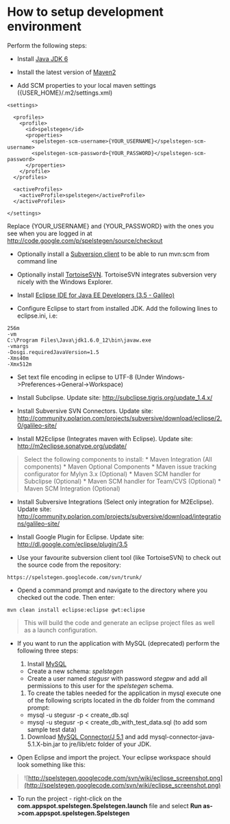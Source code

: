 # How to setup development environment #

Perform the following steps:

  * Install [Java JDK 6](http://java.sun.com/javase/downloads/)

  * Install the latest version of [Maven2](http://maven.apache.org/download.html)

  * Add SCM properties to your local maven settings ({USER\_HOME}/.m2/settings.xml)

```
<settings>

  <profiles>
    <profile>
      <id>spelstegen</id>
      <properties>
        <spelstegen-scm-username>{YOUR_USERNAME}</spelstegen-scm-username>
        <spelstegen-scm-password>{YOUR_PASSWORD}</spelstegen-scm-password>
      </properties>
    </profile>
  </profiles>

  <activeProfiles>
    <activeProfile>spelstegen</activeProfile>
  </activeProfiles>

</settings>
```

Replace {YOUR\_USERNAME} and {YOUR\_PASSWORD} with the ones you see when you are logged in at http://code.google.com/p/spelstegen/source/checkout

  * Optionally install a [Subversion client](http://subversion.tigris.org/getting.html) to be able to run mvn:scm from command line

  * Optionally install [TortoiseSVN](http://tortoisesvn.net/downloads). TortoiseSVN integrates subversion very nicely with the Windows Explorer.

  * Install [Eclipse IDE for Java EE Developers (3.5 - Galileo)](http://www.eclipse.org/downloads/)

  * Configure Eclipse to start from installed JDK. Add the following lines to eclipse.ini, i.e:
```
256m
-vm
C:\Program Files\Java\jdk1.6.0_12\bin\javaw.exe
-vmargs
-Dosgi.requiredJavaVersion=1.5
-Xms40m
-Xmx512m
```

  * Set text file encoding in eclipse to UTF-8 (Under Windows->Preferences->General->Workspace)

  * Install Subclipse. Update site: http://subclipse.tigris.org/update_1.4.x/

  * Install Subversive SVN Connectors. Update site: http://community.polarion.com/projects/subversive/download/eclipse/2.0/galileo-site/

  * Install M2Eclipse (Integrates maven with Eclipse). Update site: http://m2eclipse.sonatype.org/update/
> Select the following components to install:
    * Maven Integration	(All components)
    * Maven Optional Components
      * Maven issue tracking configurator for Mylyn 3.x (Optional)
      * Maven SCM handler for Subclipse (Optional)
      * Maven SCM handler for Team/CVS (Optional)
      * Maven SCM Integration (Optional)

  * Install Subversive Integrations (Select only integration for M2Eclipse). Update site: http://community.polarion.com/projects/subversive/download/integrations/galileo-site/

  * Install Google Plugin for Eclipse. Update site: http://dl.google.com/eclipse/plugin/3.5

  * Use your favourite subversion client tool (like TortoiseSVN) to check out the source code from the repository:
```
https://spelstegen.googlecode.com/svn/trunk/
```

  * Opend a command prompt and navigate to the directory where you checked out the code. Then enter:
```
mvn clean install eclipse:eclipse gwt:eclipse
```

> This will build the code and generate an eclipse project files as well as a launch configuration.

  * If you want to run the application with MySQL (deprecated) perform the following three steps:
    1. Install [MySQL](http://dev.mysql.com/downloads/mysql/5.0.html#downloads)
      * Create a new schema: _spelstegen_
      * Create a user named _stegusr_ with password _stegpw_ and add all permissions to this user for the _spelstegen_ schema.
    1. To create the tables needed for the application in mysql execute one of the following scripts located in the db folder from the command prompt:
      * mysql -u stegusr -p < create\_db.sql
      * mysql -u stegusr -p < create\_db\_with\_test\_data.sql  (to add som sample test data)
    1. Download [MySQL Connector/J 5.1](http://dev.mysql.com/downloads/connector/j/5.1.html) and add mysql-connector-java-5.1.X-bin.jar to jre/lib/etc folder of your JDK.

  * Open Eclipse and import the project. Your eclipse workspace should look something like this:

> ![http://spelstegen.googlecode.com/svn/wiki/eclipse_screenshot.png](http://spelstegen.googlecode.com/svn/wiki/eclipse_screenshot.png)

  * To run the project - right-click on the **com.appspot.spelstegen.Spelstegen.launch** file and select **Run as->com.appspot.spelstegen.Spelstegen**
